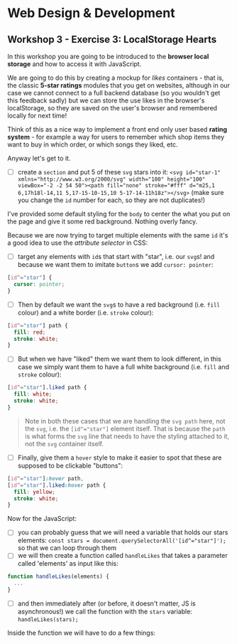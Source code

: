 # Web Design & Development

## Workshop 3 - Exercise 3: LocalStorage Hearts

In this workshop you are going to be introduced to the **browser local storage** and how to access it with JavaScript.

We are going to do this by creating a mockup for *likes* containers - that is, the classic **5-star ratings** modules that you get on websites, although in our case we cannot connect to a full backend database (so you wouldn't get this feedback sadly) but we can store the use likes in the browser's localStorage, so they are saved on the user's browser and remembered locally for next time!

Think of this as a nice way to implement a front end only user based **rating system** - for example a way for users to remember which shop items they want to buy in which order, or which songs they liked, etc. 

Anyway let's get to it.

- [ ] create a `section` and put 5 of these `svg` stars into it: `<svg id="star-1" xmlns="http://www.w3.org/2000/svg" width="100" height="100" viewBox="-2 -2 54 50"><path fill="none" stroke="#fff" d="m25,1 6,17h18l-14,11 5,17-15-10-15,10 5-17-14-11h18z"></svg>` (make sure you change the `id` number for each, so they are not duplicates!)

I've provided some default styling for the `body` to center the what you put on the page and give it some red background. Nothing overly fancy.

Because we are now trying to target multiple elements with the same `id` it's a good idea to use the *attribute selector* in CSS: 

- [ ] target any elements with `id`s that start with "star", i.e. our `svg`s! and because we want them to imitate `button`s we add `cursor: pointer`:

```css
[id^="star"] {
  cursor: pointer; 
}
```

- [ ] Then by default we want the `svg`s to have a red background (i.e. `fill` colour) and a white border (i.e. `stroke` colour):

```css
[id^="star"] path { 
  fill: red; 
  stroke: white;
}
```

- [ ] But when we have "liked" them we want them to look different, in this case we simply want them to have a full white background (i.e. `fill` and `stroke` colour):

```css
[id^="star"].liked path { 
  fill: white; 
  stroke: white;
}
```

> Note in both these cases that we are handling the `svg path` here, not the `svg`, i.e. the `[id^="star"]` element itself. That is because the `path` is what forms the `svg` line that needs to have the styling attached to it, not the `svg` container itself.

- [ ] Finally, give them a `hover` style to make it easier to spot that these are supposed to be clickable "buttons":

```css
[id^="star"]:hover path,
[id^="star"].liked:hover path { 
  fill: yellow; 
  stroke: white;
}
```

Now for the JavaScript:

- [ ] you can probably guess that we will need a variable that holds our stars elements: `const stars = document.querySelectorAll('[id^="star"]');` so that we can loop through them
- [ ] we will then create a function called `handleLikes` that takes a parameter called 'elements' as input like this:

```js
function handleLikes(elements) {
  ...
}
```

- [ ] and then immediately after (or before, it doesn't matter, JS is asynchronous!) we call the function with the `stars` variable: `handleLikes(stars);`

Inside the function we will have to do a few things:

